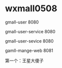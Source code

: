 # wxmall0508

 gmall-user 8080
 
 gmall-user-service 8080
 
 gmall-user-sevice 8080
 
 gamll-mange-web 8081
 
 第一个：王星大傻子
 
 
 
